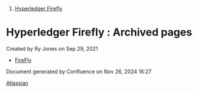 1. [Hyperledger Firefly](index.html)

# Hyperledger Firefly : Archived pages

Created by Ry Jones on Sep 29, 2021

- [FireFly](FireFly_20154641.html)

Document generated by Confluence on Nov 26, 2024 16:27

[Atlassian](http://www.atlassian.com/)
